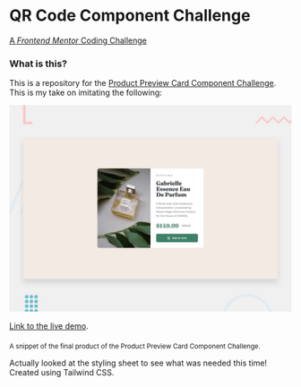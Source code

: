 # QR Code Component Challenge
[A <i>Frontend Mentor</i> Coding Challenge](https://www.frontendmentor.io/)

### What is this?
This is a repository for the [Product Preview Card Component Challenge](https://www.frontendmentor.io/challenges/product-preview-card-component-GO7UmttRfa/hub/product-preview-card-component-seK3xy-3fm). This is my take on imitating the following:

![Product Preview Card Component Final](/design/desktop-preview.jpg)

[Link to the live demo](https://gcmoony.github.io/product-preview-card-component-main/).

<sub>A snippet of the final product of the Product Preview Card Component Challenge.</sub>


Actually looked at the styling sheet to see what was needed this time! 
Created using Tailwind CSS.
